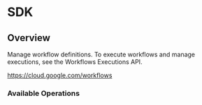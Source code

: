 # SDK

## Overview

Manage workflow definitions. To execute workflows and manage executions, see the Workflows Executions API.

<https://cloud.google.com/workflows>
### Available Operations

